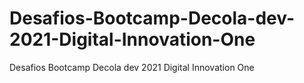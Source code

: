# Desafios-Bootcamp-Decola-dev-2021-Digital-Innovation-One
 Desafios Bootcamp Decola dev 2021 Digital Innovation One
